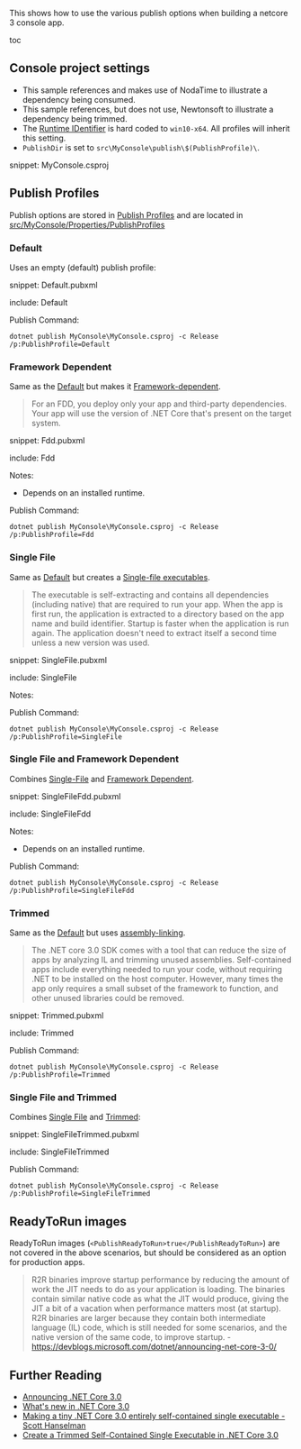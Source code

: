This shows how to use the various publish options when building a netcore 3 console app.

toc


## Console project settings

 * This sample references and makes use of NodaTime to illustrate a dependency being consumed.
 * This sample references, but does not use, Newtonsoft to illustrate a dependency being trimmed.
 * The [Runtime IDentifier](https://docs.microsoft.com/en-us/dotnet/core/rid-catalog) is hard coded to `win10-x64`. All profiles will inherit this setting.
 * `PublishDir` is set to `src\MyConsole\publish\$(PublishProfile)\`.

snippet: MyConsole.csproj


## Publish Profiles

Publish options are stored in [Publish Profiles](https://docs.microsoft.com/en-us/aspnet/core/host-and-deploy/visual-studio-publish-profiles?view=aspnetcore-3.0) and are located in [src/MyConsole/Properties/PublishProfiles](/src/MyConsole/Properties/PublishProfiles)


### Default

Uses an empty (default) publish profile:

snippet: Default.pubxml

include: Default

Publish Command:

```
dotnet publish MyConsole\MyConsole.csproj -c Release /p:PublishProfile=Default
```


### Framework Dependent

Same as the [Default](#default) but makes it [Framework-dependent](https://docs.microsoft.com/en-us/dotnet/core/deploying/#framework-dependent-deployments-fdd).

> For an FDD, you deploy only your app and third-party dependencies. Your app will use the version of .NET Core that's present on the target system. 

snippet: Fdd.pubxml

include: Fdd

Notes:

 * Depends on an installed runtime.

Publish Command:

```
dotnet publish MyConsole\MyConsole.csproj -c Release /p:PublishProfile=Fdd
```


### Single File

Same as [Default](#default) but creates a [Single-file executables](https://docs.microsoft.com/en-us/dotnet/core/whats-new/dotnet-core-3-0#single-file-executables).

> The executable is self-extracting and contains all dependencies (including native) that are required to run your app. When the app is first run, the application is extracted to a directory based on the app name and build identifier. Startup is faster when the application is run again. The application doesn't need to extract itself a second time unless a new version was used.

snippet: SingleFile.pubxml

include: SingleFile

Notes:

Publish Command:

```
dotnet publish MyConsole\MyConsole.csproj -c Release /p:PublishProfile=SingleFile
```


### Single File and Framework Dependent

Combines [Single-File](#single-file) and [Framework Dependent](#framework-dependent).

snippet: SingleFileFdd.pubxml

include: SingleFileFdd

Notes:

 * Depends on an installed runtime.

Publish Command:

```
dotnet publish MyConsole\MyConsole.csproj -c Release /p:PublishProfile=SingleFileFdd
```


### Trimmed

Same as the [Default](#default) but uses [assembly-linking](https://docs.microsoft.com/en-us/dotnet/core/whats-new/dotnet-core-3-0#assembly-linking).

> The .NET core 3.0 SDK comes with a tool that can reduce the size of apps by analyzing IL and trimming unused assemblies. Self-contained apps include everything needed to run your code, without requiring .NET to be installed on the host computer. However, many times the app only requires a small subset of the framework to function, and other unused libraries could be removed.

snippet: Trimmed.pubxml

include: Trimmed

Publish Command:

```
dotnet publish MyConsole\MyConsole.csproj -c Release /p:PublishProfile=Trimmed
```


### Single File and Trimmed

Combines [Single File](#single-file) and [Trimmed](#trimmed):

snippet: SingleFileTrimmed.pubxml

include: SingleFileTrimmed

Publish Command:

```
dotnet publish MyConsole\MyConsole.csproj -c Release /p:PublishProfile=SingleFileTrimmed
```


## ReadyToRun images

ReadyToRun images (`<PublishReadyToRun>true</PublishReadyToRun>`) are not covered in the above scenarios, but should be considered as an option for production apps.

> R2R binaries improve startup performance by reducing the amount of work the JIT needs to do as your application is loading. The binaries contain similar native code as what the JIT would produce, giving the JIT a bit of a vacation when performance matters most (at startup). R2R binaries are larger because they contain both intermediate language (IL) code, which is still needed for some scenarios, and the native version of the same code, to improve startup. - https://devblogs.microsoft.com/dotnet/announcing-net-core-3-0/


## Further Reading

 * [Announcing .NET Core 3.0](https://devblogs.microsoft.com/dotnet/announcing-net-core-3-0/)
 * [What's new in .NET Core 3.0](https://docs.microsoft.com/en-us/dotnet/core/whats-new/dotnet-core-3-0)
 * [Making a tiny .NET Core 3.0 entirely self-contained single executable - Scott Hanselman](https://www.hanselman.com/blog/MakingATinyNETCore30EntirelySelfcontainedSingleExecutable.aspx)
 * [Create a Trimmed Self-Contained Single Executable in .NET Core 3.0](https://www.talkingdotnet.com/create-trimmed-self-contained-executable-in-net-core-3-0/)